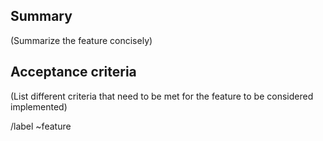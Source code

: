 ## Summary

(Summarize the feature concisely)


## Acceptance criteria

(List different criteria that need to be met for the feature to be considered implemented)

/label ~feature
